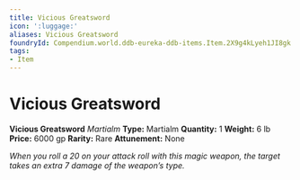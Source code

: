 ```yaml
---
title: Vicious Greatsword
icon: ':luggage:'
aliases: Vicious Greatsword
foundryId: Compendium.world.ddb-eureka-ddb-items.Item.2X9g4kLyeh1JI8gk
tags:
- Item
---
```


# Vicious Greatsword

**Vicious Greatsword**
_Martialm_
**Type:** Martialm
**Quantity:** 1
**Weight:** 6 lb
**Price:** 6000 gp
**Rarity:** Rare
**Attunement:** None

*When you roll a 20 on your attack roll with this magic weapon, the target takes an extra 7 damage of the weapon’s type.*